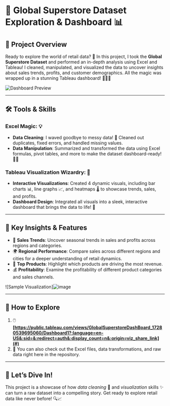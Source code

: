 # 🌟 Global Superstore Dataset Exploration & Dashboard 📊  

## 🎯 Project Overview  
Ready to explore the world of retail data? 🚀 In this project, I took the **Global Superstore Dataset** and performed an in-depth analysis using Excel and Tableau! I cleaned, manipulated, and visualized the data to uncover insights about sales trends, profits, and customer demographics. All the magic was wrapped up in a stunning Tableau dashboard! 🧙‍♂️✨  


![Dashboard Preview](https://github.com/user-attachments/assets/00d78d6e-462a-41a5-9611-65277b541da3)


---

## 🛠️ Tools & Skills  
### Excel Magic: 💡  
- **Data Cleaning**: I waved goodbye to messy data! 🧹 Cleaned out duplicates, fixed errors, and handled missing values.  
- **Data Manipulation**: Summarized and transformed the data using Excel formulas, pivot tables, and more to make the dataset dashboard-ready! 🔧✨

### Tableau Visualization Wizardry: 🔮  
- **Interactive Visualizations**: Created 4 dynamic visuals, including bar charts 📊, line graphs 📈, and heatmaps 🌡️ to showcase trends, sales, and profits.  
- **Dashboard Design**: Integrated all visuals into a sleek, interactive dashboard that brings the data to life! 🎨

---

## 🌟 Key Insights & Features  
- 🧭 **Sales Trends**: Uncover seasonal trends in sales and profits across regions and categories.  
- 🌍 **Regional Performance**: Compare sales across different regions and cities for a deeper understanding of retail dynamics.  
- 🛒 **Top Products**: Highlight which products are driving the most revenue.  
- 💰 **Profitability**: Examine the profitability of different product categories and sales channels.  

![Sample Visualization]![image](https://github.com/user-attachments/assets/dab4300b-5f7a-427b-93ab-66b7b13ca086)


---

## 🚀 How to Explore  
1. 🖱️ **[https://public.tableau.com/views/GlobalSuperstoreDashBoard_17280539695060/Dashboard1?:language=en-US&:sid=&:redirect=auth&:display_count=n&:origin=viz_share_link](#)**  
2. 📂 You can also check out the Excel files, data transformations, and raw data right here in the repository.

---

## 🎉 Let’s Dive In!  
This project is a showcase of how *data cleaning* 🧹 and *visualization* skills ✨ can turn a raw dataset into a compelling story. Get ready to explore retail data like never before! 🔍📈  
